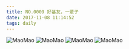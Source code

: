```yaml
---
title: NO.0009 好基友，一辈子
date: 2017-11-08 11:14:52
tags: daily
---
```


![MaoMao](http://img-mm.6h5.cn/blog/20171108/1.jpg?imageView2/0/w/600)
![MaoMao](http://img-mm.6h5.cn/blog/20171108/2.jpg?imageView2/0/w/600)
![MaoMao](http://img-mm.6h5.cn/blog/20171108/3.jpg?imageView2/0/w/600)
![MaoMao](http://img-mm.6h5.cn/blog/20171108/4.jpg?imageView2/0/w/600)
